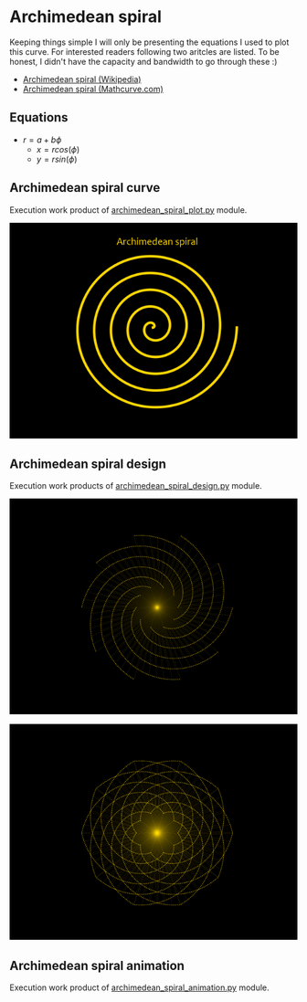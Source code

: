 # Archimedean spiral
Keeping things simple I will only be presenting the equations I used to plot this curve. For interested readers following two aritcles are listed. To be honest, I didn't have the capacity and bandwidth to go through these :)
- [Archimedean spiral (Wikipedia)](https://en.wikipedia.org/wiki/Archimedean_spiral)
- [Archimedean spiral (Mathcurve.com)](https://mathcurve.com/courbes2d.gb/archimede/archimede.shtml)

## Equations
- $r=a+b\phi$
  - $x = r cos(\phi)$
  - $y = r sin(\phi)$

## Archimedean spiral curve
Execution work product of [archimedean_spiral_plot.py](archimedean_spiral_plot.py) module.

![Archimedean spiral curve](archimedean_spiral.png)

## Archimedean spiral design
Execution work products of [archimedean_spiral_design.py](archimedean_spiral_design.py) module.

![Archimedean spiral design (rotated)](archimedean_spiral_design(rotated).png)

![Archimedean spiral design (reflected)](archimedean_spiral_design(reflected).png)

## Archimedean spiral animation
Execution work product of [archimedean_spiral_animation.py](archimedean_spiral_animation.py) module.